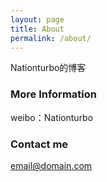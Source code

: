 ```yaml
---
layout: page
title: About
permalink: /about/
---
```


Nationturbo的博客
### More Information

weibo：Nationturbo

### Contact me

[email@domain.com](mailto:email@domain.com)
